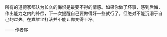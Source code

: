 所有的道德家都认为长久的悔恨是最要不得的情感。如果你做了坏事，感到后悔，作出能力之内的补偿，下一次提醒自己要做得好一些就行了，但绝对不能沉溺于自己的过失。在粪堆里打滚并不能让你变得干净。

—— 作者序